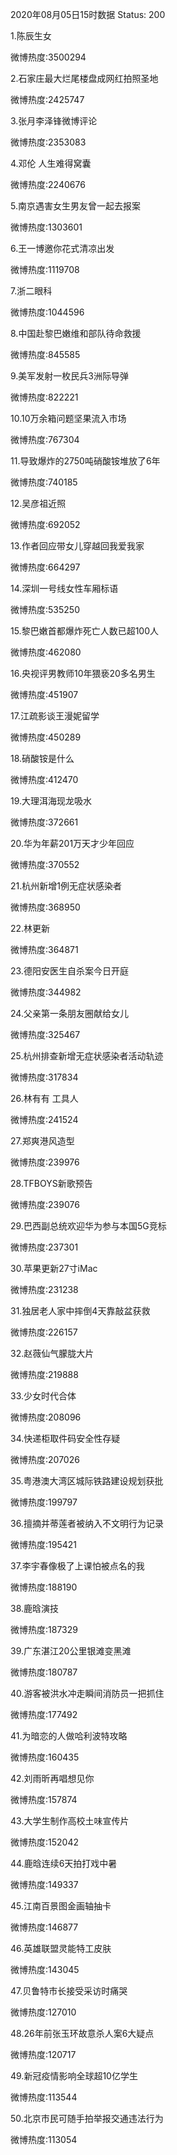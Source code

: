 2020年08月05日15时数据
Status: 200

1.陈辰生女

微博热度:3500294

2.石家庄最大烂尾楼盘成网红拍照圣地

微博热度:2425747

3.张月李泽锋微博评论

微博热度:2353083

4.邓伦 人生难得窝囊

微博热度:2240676

5.南京遇害女生男友曾一起去报案

微博热度:1303601

6.王一博邀你花式清凉出发

微博热度:1119708

7.浙二眼科

微博热度:1044596

8.中国赴黎巴嫩维和部队待命救援

微博热度:845585

9.美军发射一枚民兵3洲际导弹

微博热度:822221

10.10万余箱问题坚果流入市场

微博热度:767304

11.导致爆炸的2750吨硝酸铵堆放了6年

微博热度:740185

12.吴彦祖近照

微博热度:692052

13.作者回应带女儿穿越回我爱我家

微博热度:664297

14.深圳一号线女性车厢标语

微博热度:535250

15.黎巴嫩首都爆炸死亡人数已超100人

微博热度:462080

16.央视评男教师10年猥亵20多名男生

微博热度:451907

17.江疏影谈王漫妮留学

微博热度:450289

18.硝酸铵是什么

微博热度:412470

19.大理洱海现龙吸水

微博热度:372661

20.华为年薪201万天才少年回应

微博热度:370552

21.杭州新增1例无症状感染者

微博热度:368950

22.林更新

微博热度:364871

23.德阳安医生自杀案今日开庭

微博热度:344982

24.父亲第一条朋友圈献给女儿

微博热度:325467

25.杭州排查新增无症状感染者活动轨迹

微博热度:317834

26.林有有 工具人

微博热度:241524

27.郑爽港风造型

微博热度:239976

28.TFBOYS新歌预告

微博热度:239076

29.巴西副总统欢迎华为参与本国5G竞标

微博热度:237301

30.苹果更新27寸iMac

微博热度:231238

31.独居老人家中摔倒4天靠敲盆获救

微博热度:226157

32.赵薇仙气朦胧大片

微博热度:219888

33.少女时代合体

微博热度:208096

34.快递柜取件码安全性存疑

微博热度:207026

35.粤港澳大湾区城际铁路建设规划获批

微博热度:199797

36.擅摘并蒂莲者被纳入不文明行为记录

微博热度:195421

37.李宇春像极了上课怕被点名的我

微博热度:188190

38.鹿晗演技

微博热度:187329

39.广东湛江20公里银滩变黑滩

微博热度:180787

40.游客被洪水冲走瞬间消防员一把抓住

微博热度:177492

41.为暗恋的人做哈利波特攻略

微博热度:160435

42.刘雨昕再唱想见你

微博热度:157874

43.大学生制作高校土味宣传片

微博热度:152042

44.鹿晗连续6天拍打戏中暑

微博热度:149337

45.江南百景图金画轴抽卡

微博热度:146877

46.英雄联盟灵能特工皮肤

微博热度:143045

47.贝鲁特市长接受采访时痛哭

微博热度:127010

48.26年前张玉环故意杀人案6大疑点

微博热度:120717

49.新冠疫情影响全球超10亿学生

微博热度:113544

50.北京市民可随手拍举报交通违法行为

微博热度:113054

